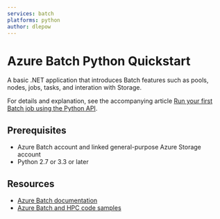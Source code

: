 ```yaml
---
services: batch
platforms: python
author: dlepow
---
```


# Azure Batch Python Quickstart

A basic .NET application that introduces Batch features such as pools, nodes, jobs, tasks, and interation with Storage.

For details and explanation, see the accompanying article [Run your first Batch job using the Python API](https://docs.microsoft.com/azure/batch/quick-run-Python).

## Prerequisites

- Azure Batch account and linked general-purpose Azure Storage account
- Python 2.7 or 3.3 or later

## Resources

- [Azure Batch documentation](https://docs.microsoft.com/azure/batch/)
- [Azure Batch and HPC code samples](https://github.com/Azure/azure-batch-samples)
